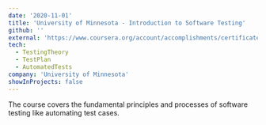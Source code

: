 ```yaml
---
date: '2020-11-01'
title: 'University of Minnesota - Introduction to Software Testing'
github: ''
external: 'https://www.coursera.org/account/accomplishments/certificate/QKAYMCFQEN73'
tech:
  - TestingTheory
  - TestPlan
  - AutomatedTests
company: 'University of Minnesota'
showInProjects: false
---
```


The course covers the fundamental principles and processes of software testing like automating test cases.
